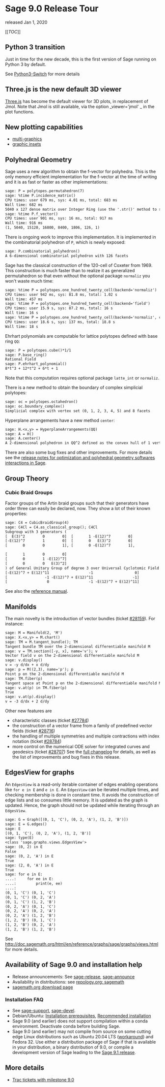 

# Sage 9.0 Release Tour

released Jan 1, 2020 

[[_TOC_]] 


## Python 3 transition

Just in time for the new decade, this is the first version of Sage running on Python 3 by default.  

See <a href="/Python3-Switch">Python3-Switch</a> for more details 


## Three.js is the new default 3D viewer

<a class="https" href="https://doc.sagemath.org/html/en/reference/plot3d/threejs.html">Three.js</a> has become the default viewer for 3D plots, in replacement of Jmol. Note that Jmol is still available, via the option _viewer='jmol' _ in the plot functions.  


## New plotting capabilities

* <a class="https" href="https://doc.sagemath.org/html/en/reference/plotting/sage/plot/plot.html#sage.plot.plot.multi_graphics">multi-graphics</a> 
* <a class="https" href="https://doc.sagemath.org/html/en/reference/plotting/sage/plot/graphics.html#sage.plot.graphics.Graphics.inset">graphic insets</a> 

## Polyhedral Geometry

Sage uses a new algorithm to obtain the f-vector for polyhedra. This is the only memory efficient implementation for the f-vector at the time of writing and it is as fast or faster as other implementations: 
```txt
sage: P = polytopes.permutahedron(7)
sage: %time P.incidence_matrix()
CPU times: user 679 ms, sys: 4.01 ms, total: 683 ms
Wall time: 682 ms
5040 x 127 dense matrix over Integer Ring (use the '.str()' method to see the entries)
sage: %time P.f_vector()
CPU times: user 901 ms, sys: 16 ms, total: 917 ms
Wall time: 916 ms
(1, 5040, 15120, 16800, 8400, 1806, 126, 1)
```
There is ongoing work to improve this implementation. It is implemented in the combinatorial polyhedron of `P`, which is newly exposed: 
```txt
sage: P.combinatorial_polyhedron()
A 6-dimensional combinatorial polyhedron with 126 facets
```
Sage has the classical construction of the 120-cell of Coxeter from 1969. This construction is much faster than to realize it as generalized permutahedron so that even without the optional package `normaliz` you won't waste much time: 
```txt
sage: %time P = polytopes.one_hundred_twenty_cell(backend='normaliz')
CPU times: user 942 ms, sys: 81.8 ms, total: 1.02 s
Wall time: 457 ms
sage: %time P = polytopes.one_hundred_twenty_cell(backend='field')
CPU times: user 15.9 s, sys: 87.2 ms, total: 16 s
Wall time: 16 s
sage: %time P = polytopes.one_hundred_twenty_cell(backend='normaliz', construction='as_permutahedron')
CPU times: user 18.6 s, sys: 137 ms, total: 18.8 s
Wall time: 18 s
```
Ehrhart polynomials are computable for lattice polytopes defined with base ring `QQ`: 
```txt
sage: P = polytopes.cube()*1/1
sage: P.base_ring()
Rational Field
sage: P.ehrhart_polynomial()
8*t^3 + 12*t^2 + 6*t + 1
```
Note that this computation requires optional package `latte_int` or `normaliz`. 

There is a new method to obtain the boundary of complex simplicial polytopes: 
```txt
sage: oc = polytopes.octahedron()
sage: oc.boundary_complex()
Simplicial complex with vertex set (0, 1, 2, 3, 4, 5) and 8 facets
```
Hyperplane arrangements have a new method `center`: 
```txt
sage: H.<x,y> = HyperplaneArrangements(QQ)
sage: A = H()
sage: A.center()
A 2-dimensional polyhedron in QQ^2 defined as the convex hull of 1 vertex and 2 lines
```
There are also some bug fixes and other improvements. For more details see the <a class="https" href="https://trac.sagemath.org/wiki/SagePolyhedralGeometry#release_9.0">release notes for optimization and polyhedral geometry softwares interactions in Sage</a>. 


## Group Theory


### Cubic Braid Groups

Factor groups of the Artin braid groups such that their generators have order three can easily be declared, now. They show a lot of their known properties: 


```txt
sage: C4 = CubicBraidGroup(4)
sage: C4Cl = C4.as_classical_group(); C4Cl
Subgroup with 3 generators (
[  E(3)^2        0        0]  [       1 -E(12)^7        0]
[-E(12)^7        1        0]  [       0   E(3)^2        0]
[       0        0        1], [       0 -E(12)^7        1],

[       1        0        0]
[       0        1 -E(12)^7]
[       0        0   E(3)^2]
) of General Unitary Group of degree 3 over Universal Cyclotomic Field with respect to positive definite hermitian form
[-E(12)^7 + E(12)^11                  -1                   0]
[                 -1 -E(12)^7 + E(12)^11                  -1]
[                  0                  -1 -E(12)^7 + E(12)^11]
```
See also the <a class="https" href="https://doc.sagemath.org/html/en/reference/groups/sage/groups/cubic_braid.html">reference manual</a>. 


## Manifolds

The main novelty is the introduction of vector bundles (ticket <a class="https" href="https://trac.sagemath.org/ticket/28159">#28159</a>). For instance: 
```txt
sage: M = Manifold(2, 'M')
sage: X.<x,y> = M.chart()
sage: TM = M.tangent_bundle(); TM
Tangent bundle TM over the 2-dimensional differentiable manifold M
sage: v = TM.section([-y, x], name='v'); v
Vector field v on the 2-dimensional differentiable manifold M
sage: v.display()
v = -y d/dx + x d/dy
sage: p = M((2,3), name='p'); p
Point p on the 2-dimensional differentiable manifold M
sage: TM.fiber(p)
Tangent space at Point p on the 2-dimensional differentiable manifold M
sage: v.at(p) in TM.fiber(p)
True
sage: v.at(p).display()
v = -3 d/dx + 2 d/dy
```
Other new features are 

* characteristic classes (ticket <a class="https" href="https://trac.sagemath.org/ticket/27784">#27784</a>) 
* the construction of a vector frame from a family of predefined vector fields (ticket <a class="https" href="https://trac.sagemath.org/ticket/28716">#28716</a>) 
* the handling of multiple symmetries and multiple contractions with index notation (ticket <a class="https" href="https://trac.sagemath.org/ticket/28784">#28784</a>) 
* more control on the numerical ODE solver for integrated curves and geodesics (ticket <a class="https" href="https://trac.sagemath.org/ticket/28707">#28707</a>) 
See the <a class="https" href="https://sagemanifolds.obspm.fr/changelog.html">full changelog</a> for details, as well as the list of improvements and bug fixes in this release. 


## EdgesView for graphs

An `EdgesView` is a read-only iterable container of edges enabling operations like `for e in E` and `e in E`. An `EdgesView` can be iterated multiple times, and checking membership is done in constant time. It avoids the construction of edge lists and so consumes little memory. It is updated as the graph is updated. Hence, the graph should not be updated while iterating through an `EdgesView`. 


```txt
sage: G = Graph([(0, 1, 'C'), (0, 2, 'A'), (1, 2, 'B')])
sage: E = G.edges()
sage: E
[(0, 1, 'C'), (0, 2, 'A'), (1, 2, 'B')]
sage: type(E)
<class 'sage.graphs.views.EdgesView'>
sage: (0, 2) in E
False
sage: (0, 2, 'A') in E
True
sage: (2, 0, 'A') in E
True
sage: for e in E:
....:     for ee in E:
....:         print(e, ee)
....:         
(0, 1, 'C') (0, 1, 'C')
(0, 1, 'C') (0, 2, 'A')
(0, 1, 'C') (1, 2, 'B')
(0, 2, 'A') (0, 1, 'C')
(0, 2, 'A') (0, 2, 'A')
(0, 2, 'A') (1, 2, 'B')
(1, 2, 'B') (0, 1, 'C')
(1, 2, 'B') (0, 2, 'A')
(1, 2, 'B') (1, 2, 'B')
```
See <a href="http://doc.sagemath.org/html/en/reference/graphs/sage/graphs/views.html">http://doc.sagemath.org/html/en/reference/graphs/sage/graphs/views.html</a> for more details. 


## Availability of Sage 9.0 and installation help

* Release announcements: See <a class="https" href="https://groups.google.com/forum/#!forum/sage-release">sage-release</a>, <a class="https" href="https://groups.google.com/forum/#!forum/sage-announce">sage-announce</a> 
* Availability in distributions: see <a class="https" href="https://repology.org/project/sagemath/versions">repology.org: sagemath</a> 
* <a class="http" href="http://www.sagemath.org/download.html">sagemath.org download page</a> 

### Installation FAQ

* See <a class="https" href="https://groups.google.com/forum/#!forum/sage-support">sage-support</a>, <a class="https" href="https://groups.google.com/forum/#!forum/sage-devel">sage-devel</a>. 
* Debian/Ubuntu: <a class="https" href="https://wiki.sagemath.org/prerequisites/Ubuntu">Installation prerequisites</a>, <a class="https" href="https://groups.google.com/forum/#!msg/sage-devel/ZGEeuoTtbh4/bvSrf1jHCgAJ">Recommended installation</a> 
* Sage 9.0 (and earlier) does not support compilation within a conda environment. Deactivate conda before building Sage. 
* Sage 9.0 (and earlier) may not compile from source on some cutting edge Linux distributions such as Ubuntu 20.04 LTS (<a class="https" href="https://groups.google.com/d/msg/sage-devel/gUMOFL7eY1M/Rqz_FMICAQAJ">workaround</a>) and Fedora 32.  Use either a distribution package of Sage if that is available in your distribution, a binary distribution of 9.0, or compile a development version of Sage leading to the <a href="/ReleaseTours/sage-9.1">Sage 9.1 release</a>. 

## More details

* <a class="https" href="https://trac.sagemath.org/query?milestone=sage-9.0&amp;groupdesc=1&amp;group=status&amp;max=1500&amp;col=id&amp;col=summary&amp;col=author&amp;col=reviewer&amp;col=time&amp;col=changetime&amp;col=component&amp;col=keywords&amp;order=component">Trac tickets with milestone 9.0</a> 